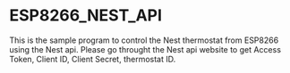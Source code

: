 # ESP8266_NEST_API

This is the sample program to control the Nest thermostat from ESP8266 using the Nest api.
Please go throught the Nest api website to get Access Token, Client ID, Client Secret, thermostat ID.
